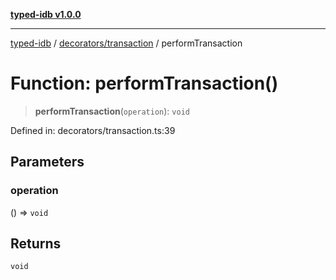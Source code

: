 [**typed-idb v1.0.0**](../../../README.md)

***

[typed-idb](../../../modules.md) / [decorators/transaction](../README.md) / performTransaction

# Function: performTransaction()

> **performTransaction**(`operation`): `void`

Defined in: decorators/transaction.ts:39

## Parameters

### operation

() => `void`

## Returns

`void`
